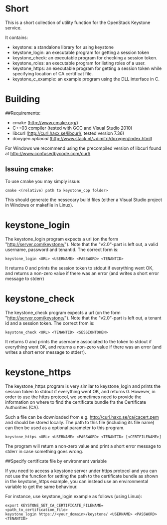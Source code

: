 Short
============
This is a short collection of utility function for the OpenStack Keystone service.

It contains:
   * keystone: a standalone library for using keystone
   * keystone_login: an executable program for getting a session token
   * keystone_check: an executable program for checking a session token.
   * keystone_roles: an executable program for listing roles of a user.
   * keystone_https: an executable program for getting a session token while specifying location of CA certificat file.
   * keystone_c_example: an example program using the DLL interface in C. 
   
Building
==============
##Requirements:
  * cmake (http://www.cmake.org/)
  * C++03 compiler (tested with GCC and Visual Studio 2010)
  * libcurl (http://curl.haxx.se/libcurl/, tested version 7.36)
  * doxygen *optional* (http://www.stack.nl/~dimitri/doxygen/index.html)
  
For Windows we recommend using the precompiled version of libcurl found at http://www.confusedbycode.com/curl/

## Issuing cmake:
To use cmake you may simply issue:

    cmake <(relative) path to keystone_cpp folder>

This should generate the nessecary build files (either a Visual Studio project in Windows or makefile in Linux).


keystone_login
==============
The keystone_login program expects a url (on the form "http://server.com/keystone/"). Note 
that the "v2.0"-part is left out, a valid username, password and tenantid. The correct form is:

    keystone_login <URL> <USERNAME> <PASSWORD> <TENANTID>

It returns 0 and prints the session token to stdout if everything went OK,
and returns a non-zero value if there was an error (and writes a short error message to stderr)

keystone_check
==============
The keystone_check program expects a url (on the form "http://server.com/keystone/"). Note 
that the "v2.0"-part is left out, a tenant id and a session token. The correct from is:

    keystone_check <URL> <TENANTID> <SESSIONTOKEN>

It returns 0 and prints the username associated to the token to stdout if everything went OK,
and returns a non-zero value if there was an error (and writes a short error message to stderr).


keystone_https
==============
The keystone_https program is very similar to keystone_login and prints the session token to stdout if
everything went OK, and returns 0. However, in order to use the https protocol, we sometimes need to provide the information
on where to find the certificate bundle fra the Certificate Authorities (CA).

Such a file can be downloaded from e.g. http://curl.haxx.se/ca/cacert.pem and should be stored locally.
The path to this file (including its file name) can then be used as a optional parameter to this program.

    keystone_https <URL> <USERNAME> <PASSWORD> <TENANTID> [<CERTFILENAME>]

The program will return a non-zero value and print a short error message to stderr in case something goes wrong.


##Specify certificate file by environment variable

If you need to access a keystone server under https protocol and you can not use the function for setting the path to the certificate bundle as shown in the keystone_https example, you can instead use an environmental variable to get the same behaviour.

For instance, use keystone_login example as follows (using Linux):

    export KEYSTONE_SET_CA_CERTIFICATE_FILENAME=<path_to_certification_file>
    keystone_login https://<your_domain>/keystone/ <USERNAME> <PASSWORD> <TENANTID>

